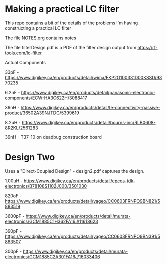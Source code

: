 # Making a practical LC filter

This repo contains a bit of the details of the problems I'm having constructing a practical LC filter

The file NOTES.org contains notes

The file filterDesign.pdf is a PDF of the filter design output from https://rf-tools.com/lc-filter

Actual Components

33pF  - https://www.digikey.ca/en/products/detail/wima/FKP2O100331D00KSSD/9370235

6.2nF - https://www.digikey.ca/en/products/detail/panasonic-electronic-components/ECW-HA3C622H/3088417

39nH  - https://www.digikey.ca/en/products/detail/te-connectivity-passive-product/36502A39NJTDG/5399619

8.2uH - https://www.digikey.ca/en/products/detail/bourns-inc/RLB0608-8R2KL/2561283

39nH  - T37-10 on deadbug construction board

# Design Two

Uses a "Direct-Coupled Design" - design2.pdf captures the design.

1.00uH - https://www.digikey.ca/en/products/detail/epcos-tdk-electronics/B78108S1102J000/3501030

820oF  - https://www.digikey.ca/en/products/detail/yageo/CC0603FRNPO9BN821/5883519

3600pF - https://www.digikey.ca/en/products/detail/murata-electronics/GCM1885C1H362FA16J/11618623

390pF  - https://www.digikey.ca/en/products/detail/yageo/CC0603FRNPO9BN391/5883507

300pF  - https://www.digikey.ca/en/products/detail/murata-electronics/GCM1885C2A301FA16J/16033406

